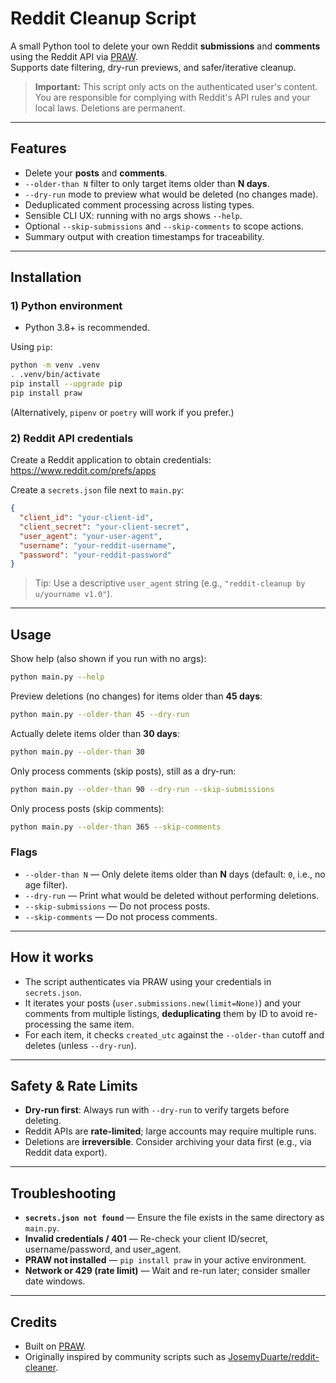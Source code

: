 
# Reddit Cleanup Script

A small Python tool to delete your own Reddit **submissions** and **comments** using the Reddit API via [PRAW](https://praw.readthedocs.io/).  
Supports date filtering, dry-run previews, and safer/iterative cleanup.

> **Important:** This script only acts on the authenticated user's content. You are responsible for complying with Reddit's API rules and your local laws. Deletions are permanent.

---

## Features

- Delete your **posts** and **comments**.
- `--older-than N` filter to only target items older than **N days**.
- `--dry-run` mode to preview what would be deleted (no changes made).
- Deduplicated comment processing across listing types.
- Sensible CLI UX: running with no args shows `--help`.
- Optional `--skip-submissions` and `--skip-comments` to scope actions.
- Summary output with creation timestamps for traceability.

---

## Installation

### 1) Python environment
- Python 3.8+ is recommended.

Using `pip`:
```bash
python -m venv .venv
. .venv/bin/activate
pip install --upgrade pip
pip install praw
```

(Alternatively, `pipenv` or `poetry` will work if you prefer.)

### 2) Reddit API credentials
Create a Reddit application to obtain credentials: https://www.reddit.com/prefs/apps

Create a `secrets.json` file next to `main.py`:
```json
{
  "client_id": "your-client-id",
  "client_secret": "your-client-secret",
  "user_agent": "your-user-agent",
  "username": "your-reddit-username",
  "password": "your-reddit-password"
}
```

> Tip: Use a descriptive `user_agent` string (e.g., `"reddit-cleanup by u/yourname v1.0"`).

---

## Usage

Show help (also shown if you run with no args):
```bash
python main.py --help
```

Preview deletions (no changes) for items older than **45 days**:
```bash
python main.py --older-than 45 --dry-run
```

Actually delete items older than **30 days**:
```bash
python main.py --older-than 30
```

Only process comments (skip posts), still as a dry-run:
```bash
python main.py --older-than 90 --dry-run --skip-submissions
```

Only process posts (skip comments):
```bash
python main.py --older-than 365 --skip-comments
```

### Flags

- `--older-than N` — Only delete items older than **N** days (default: `0`, i.e., no age filter).
- `--dry-run` — Print what would be deleted without performing deletions.
- `--skip-submissions` — Do not process posts.
- `--skip-comments` — Do not process comments.

---

## How it works

- The script authenticates via PRAW using your credentials in `secrets.json`.
- It iterates your posts (`user.submissions.new(limit=None)`) and your comments from multiple listings, **deduplicating** them by ID to avoid re-processing the same item.
- For each item, it checks `created_utc` against the `--older-than` cutoff and deletes (unless `--dry-run`).

---

## Safety & Rate Limits

- **Dry-run first**: Always run with `--dry-run` to verify targets before deleting.
- Reddit APIs are **rate-limited**; large accounts may require multiple runs.
- Deletions are **irreversible**. Consider archiving your data first (e.g., via Reddit data export).

---

## Troubleshooting

- **`secrets.json not found`** — Ensure the file exists in the same directory as `main.py`.
- **Invalid credentials / 401** — Re-check your client ID/secret, username/password, and user_agent.
- **PRAW not installed** — `pip install praw` in your active environment.
- **Network or 429 (rate limit)** — Wait and re-run later; consider smaller date windows.

---

## Credits

- Built on [PRAW](https://praw.readthedocs.io/).
- Originally inspired by community scripts such as [JosemyDuarte/reddit-cleaner](https://github.com/JosemyDuarte/reddit-cleaner).
